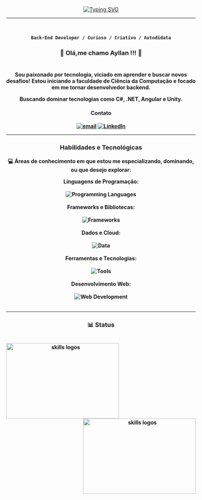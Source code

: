 

<div align="center">
<a href="https://git.io/typing-svg"><img src="https://readme-typing-svg.demolab.com?font=Dosis&weight=700&size=25&duration=2000&pause=1500&color=BFCDE0&center=true&vCenter=true&width=435&lines=Hi%2C+I%C2%B4m+Ayllan+Alves+;Welcome+to+my+profile!" alt="Typing SVG" /></a>
</div>

---

<div align= "center">
  <br>

 <strong> **`Back-End Developer / Curioso / Criativo / Autodidata`** <strong>
  
  <h3> <strong> 🖖 Olá,me chamo Ayllan !!! 🖖 <strong> </h3>

#

<p> Sou paixonado por tecnologia, viciado em aprender e buscar novos desafios! Estou iniciando a faculdade de Ciência da Computação e focado em me tornar desenvolvedor backend. 
</p>
  <p>Buscando dominar tecnologias como C#, .NET, Angular e Unity.</p>

<h4> <strong>  Contato </strong> </h4>
   <p align="center">
      <a href="mailto:franciscoayllan@gmail.com">
         <img alt="email" title="Entre em contato" src="https://img.shields.io/badge/Gmail-333333?style=for-the-badge&logo=gmail&logoColor=red"/></a>
	<a href="https://www.linkedin.com/in/ayllan-silva-3a4448192">
         <img alt="LinkedIn" title="LinkedIn" src="https://img.shields.io/badge/LinkedIn-0077B5?style=for-the-badge&logo=linkedin&logoColor=white"/></a>

   </p>
</div>

---
<div align= "Center">
 <h3> <strong>  Habilidades e Tecnológicas </strong> </h3>

💻 Áreas de conhecimento em que estou me especializando, dominando, ou que desejo explorar:

Linguagens de Programação: 
<br><br>
   <img alt="Programming Languages" src = "https://skillicons.dev/icons?i=cs,javascript,python,ts,kotlin,go"/>
<br><br>
 Frameworks e Bibliotecas: 
<br><br>
   <img alt="Frameworks" src = "https://skillicons.dev/icons?i=dotnet,react,angular,vue,tailwind,fastapi"/>
<br><br>
 Dados e Cloud: 
<br><br>
<img alt="Data" src = "https://skillicons.dev/icons?i=mysql,mongo,sqlite,postgres,gcp,aws,azure"/>
<br><br>
 Ferramentas e Tecnologias: 
<br><br>
<img alt="Tools" src = "https://skillicons.dev/icons?i=vscode,git,github,visualstudio,unity,godot,kubernetes,docker"/>
<br><br>
 Desenvolvimento Web:
<br><br>
<img alt="Web Development" src = "https://skillicons.dev/icons?i=dotnet,angular,html,css,js,ts,nodejs"/>
<br><br>


---

<div align= "center">
     <h3> <strong> 📊 Status </strong></h3> <br>
      <img align= "left" width="300px" height="200px" margin="10px" src="https://github-readme-stats.vercel.app/api?username=FAyllan111&show_icons=true&theme=tokyonight" alt="skills logos"/>
      <img align= "right" width="300px" height="200px" margin="10px" src="https://github-readme-stats.vercel.app/api/top-langs/?username=FAyllan111&langs_count=5&theme=tokyonight" alt="skills logos"/>
</div></br>

</a>



 
